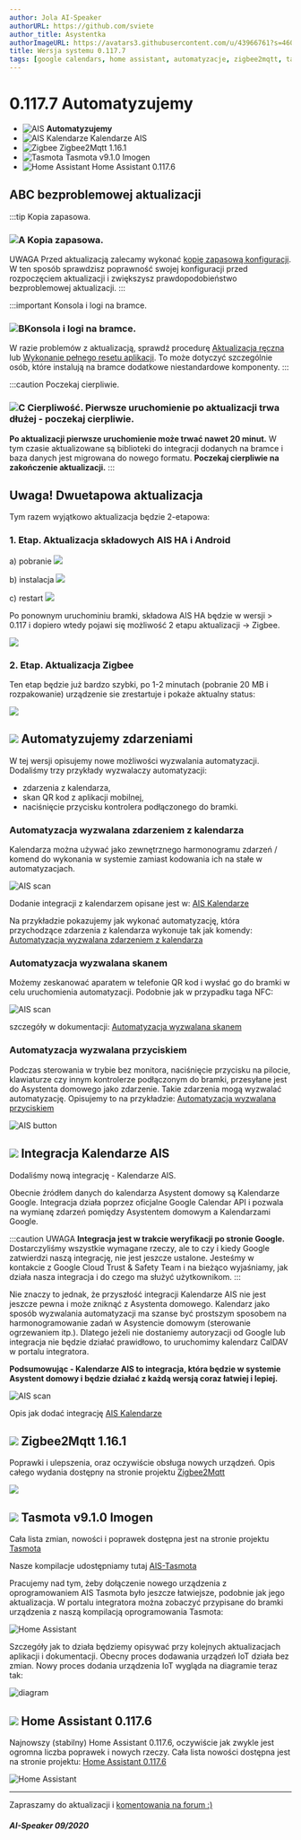 ```yaml
---
author: Jola AI-Speaker
authorURL: https://github.com/sviete
author_title: Asystentka
authorImageURL: https://avatars3.githubusercontent.com/u/43966761?s=460&v=4
title: Wersja systemu 0.117.7
tags: [google calendars, home assistant, automatyzacje, zigbee2mqtt, tasmota]
---
```


# 0.117.7 Automatyzujemy

- ![AIS](/img/en/blog/202010/mechanical-arm.png) **Automatyzujemy**
- ![AIS Kalendarze](/img/en/blog/202011/ais_calendar.png) Kalendarze AIS
- ![Zigbee](/img/en/blog/202007/zigbee.png) Zigbee2Mqtt 1.16.1
- ![Tasmota](/img/en/blog/202005/tasmota_small.png) Tasmota v9.1.0 Imogen
- ![Home Assistant](/img/en/blog/202007/hass.png) Home Assistant 0.117.6


<!--truncate-->

## ABC bezproblemowej aktualizacji

:::tip Kopia zapasowa.
### ![A](/img/en/blog/202009/alpha-a-circle.png) Kopia zapasowa.

UWAGA Przed aktualizacją zalecamy wykonać [kopię zapasową konfiguracji](/docs/ais_bramka_configuration_software#kopia-zapasowa-konfiguracji). W ten sposób sprawdzisz poprawność swojej konfiguracji przed rozpoczęciem aktualizacji i zwiększysz prawdopodobieństwo bezproblemowej aktualizacji.
:::

:::important Konsola i logi na bramce.
### ![B](/img/en/blog/202009/alpha-b-circle.png)Konsola i logi na bramce.

W razie problemów z aktualizacją, sprawdź procedurę [Aktualizacja ręczna](/docs/ais_bramka_update_manual) lub [Wykonanie pełnego resetu aplikacji](/docs/ais_bramka_reset_ais_step_by_step).
To może dotyczyć szczególnie osób, które instalują na bramce dodatkowe niestandardowe komponenty.
:::

:::caution Poczekaj cierpliwie.
### ![C](/img/en/blog/202009/alpha-c-circle.png) Cierpliwość. Pierwsze uruchomienie po aktualizacji trwa dłużej - poczekaj cierpliwie.

 **Po aktualizacji pierwsze uruchomienie może trwać nawet 20 minut.**
 W tym czasie aktualizowane są biblioteki do integracji dodanych na bramce i baza danych jest migrowana do nowego formatu.
 **Poczekaj cierpliwie na zakończenie aktualizacji.**
:::


## Uwaga! Dwuetapowa aktualizacja

Tym razem wyjątkowo aktualizacja będzie 2-etapowa:

### 1. Etap. Aktualizacja składowych AIS HA i Android

a) pobranie
![](/img/en/blog/202011/update1.png) 

b) instalacja
![](/img/en/blog/202011/update2.png) 

c) restart
![](/img/en/blog/202011/update3.png)

Po ponownym uruchominiu bramki, składowa AIS HA będzie w wersji > 0.117 i dopiero wtedy pojawi się możliwość 2 etapu aktualizacji -> Zigbee.

![](/img/en/blog/202011/update4.png)

### 2. Etap. Aktualizacja Zigbee

Ten etap będzie już bardzo szybki, po 1-2 minutach (pobranie 20 MB i rozpakowanie) urządzenie sie zrestartuje i pokaże aktualny status:

![](/img/en/blog/202011/update5.png)





 

## ![](/img/en/blog/202010/mechanical-arm.png) Automatyzujemy zdarzeniami


W tej wersji opisujemy nowe możliwości wyzwalania automatyzacji. Dodaliśmy trzy przykłady wyzwalaczy automatyzacji:
- zdarzenia z kalendarza, 
- skan QR kod z aplikacji mobilnej, 
- naciśnięcie przycisku kontrolera podłączonego do bramki.


### Automatyzacja wyzwalana zdarzeniem z kalendarza

Kalendarza można używać jako zewnętrznego harmonogramu zdarzeń / komend do wykonania w systemie zamiast kodowania ich na stałe w automatyzacjach.

![AIS scan](/img/en/frontend/ais_calendars_10.png)


Dodanie integracji z kalendarzem opisane jest w: [AIS Kalendarze](/docs/ais_app_ai_integration_google_calendars)

Na przykładzie pokazujemy jak wykonać automatyzację, która przychodzące zdarzenia z kalendarza wykonuje tak jak komendy: [Automatyzacja wyzwalana zdarzeniem z kalendarza](/docs/ais_bramka_calendar_event_automation)



### Automatyzacja wyzwalana skanem

Możemy zeskanować aparatem w telefonie QR kod i wysłać go do bramki w celu uruchomienia automatyzacji. Podobnie jak w przypadku taga NFC:

![AIS scan](/img/en/bramka/ais_scan_tags.png)


szczegóły w dokumentacji: [Automatyzacja wyzwalana skanem](/docs/ais_bramka_tag_automation)


### Automatyzacja wyzwalana przyciskiem

Podczas sterowania w trybie bez monitora, naciśnięcie przycisku na pilocie, klawiaturze czy innym kontrolerze podłączonym do bramki, przesyłane jest do Asystenta domowego jako zdarzenie. Takie zdarzenia mogą wyzwalać automatyzację. Opisujemy to na przykładzie: [Automatyzacja wyzwalana przyciskiem](/docs/ais_bramka_key_event_automation)

![AIS button](/img/en/bramka/ais_remote_key_events.jpg)

## ![](/img/en/blog/202011/ais_calendar.png) Integracja Kalendarze AIS

Dodaliśmy nową integrację - Kalendarze AIS.

Obecnie źródłem danych do kalendarza Asystent domowy są Kalendarze Google. Integracja działa poprzez oficjalne Google Calendar API i pozwala na wymianę zdarzeń pomiędzy Asystentem domowym a Kalendarzami Google.

:::caution UWAGA
**Integracja jest w trakcie weryfikacji po stronie Google.** Dostarczyliśmy wszystkie wymagane rzeczy, ale to czy i kiedy Google zatwierdzi naszą integrację, nie jest jeszcze ustalone. 
Jesteśmy w kontakcie z Google Cloud Trust & Safety Team i na bieżąco wyjaśniamy, jak działa nasza integracja i do czego ma służyć użytkownikom.
:::

Nie znaczy to jednak, że przyszłość integracji Kalendarze AIS nie jest jeszcze pewna i może zniknąć z Asystenta domowego.
Kalendarz jako sposób wyzwalania automatyzacji ma szanse być prostszym sposobem na harmonogramowanie zadań w Asystencie domowym (sterowanie ogrzewaniem itp.). Dlatego jeżeli nie dostaniemy autoryzacji od Google lub integracja nie będzie działać prawidłowo, to uruchomimy kalendarz CalDAV w portalu integratora.

**Podsumowując - Kalendarze AIS to integracja, która będzie w systemie Asystent domowy i będzie działać z każdą wersją coraz łatwiej i lepiej.**


![AIS scan](/img/en/frontend/ais_calendars_3.png)

Opis jak dodać integrację [AIS Kalendarze](/docs/ais_app_ai_integration_google_calendars)


## ![](/img/en/blog/202007/zigbee.png) Zigbee2Mqtt 1.16.1

Poprawki i ulepszenia, oraz oczywiście obsługa nowych urządzeń. Opis całego wydania dostępny na stronie projektu [Zigbee2Mqtt](https://github.com/Koenkk/zigbee2mqtt/releases/tag/1.16.0)

![](/img/en/blog/202011/z2m.png)



## ![](/img/en/blog/202005/tasmota_small.png) Tasmota v9.1.0 Imogen

Cała lista zmian, nowości i poprawek dostępna jest na stronie projektu [Tasmota](https://github.com/arendst/Tasmota/releases/tag/v9.1.0)

Nasze kompilacje udostępniamy tutaj [AIS-Tasmota](https://github.com/sviete/AIS-Tasmota/tree/firmware)

Pracujemy nad tym, żeby dołączenie nowego urządzenia z oprogramowaniem AIS Tasmota było jeszcze łatwiejsze, podobnie jak jego aktualizacja. 
W portalu integratora można zobaczyć przypisane do bramki urządzenia z naszą kompilacją oprogramowania Tasmota:

![Home Assistant](/img/en/blog/202011/iot.png)

Szczegóły jak to działa będziemy opisywać przy kolejnych aktualizacjach aplikacji i dokumentacji.
Obecny proces dodawania urządzeń IoT działa bez zmian. Nowy proces dodania urządzenia IoT wygląda na diagramie teraz tak: 

![diagram](https://www.websequencediagrams.com/cgi-bin/cdraw?lz=dGl0bGUgUHJ6ZXDFgnl3IGF1dG9yeXphY2ppIHByenkgZG9kYXdhbml1IG5vd2VnbyB1cnrEhWR6ZW5pYSBJT1QgZG8gYnJva2VyYSB3IEFJUwoKVXNlciAtPiBNb2I6IERvZGFqADcFAC8LZQpNb2IgLT4gSU9UOiBQYXJhbWV0cnkgcG_FgsSFYwBXBldpRmkgaSBNUVRUCklPVCAtPiBBSVM6IE1hbSB0YWtpZSBwADAJY3p5IGplc3QgT0s_CkFJUwBTCcWBxIVjeiBzacSZIHoARwUgegA5BW1pADYJYW1pCm5vdGUgcmlnaHQgb2YAgTQGQ3pla2FtIMW8ZWJ5IHphcHl0YcSHIEFJUwBpBUlPVABQBgCBLAh5xYJvAIFPCACBIwVDAA4YAIEZCQCCHAVUYWsAgW8Jb24AOglVc2VyOiBTdWtjZXMgbWFzegCCMhIK&s=default)


## ![](/img/en/blog/202007/hass.png) Home Assistant 0.117.6


Najnowszy (stabilny) Home Assistant 0.117.6, oczywiście jak zwykle jest ogromna liczba poprawek i nowych rzeczy. 
Cała lista nowości dostępna jest na stronie projektu: [Home Assistant 0.117.6](https://www.home-assistant.io/blog/2020/10/28/release-117/)



![Home Assistant](/img/en/blog/202011/ha_social.png)



----
Zapraszamy do aktualizacji i [komentowania na forum :)](https://ai-speaker.discourse.group/)

##### AI-Speaker 09/2020
